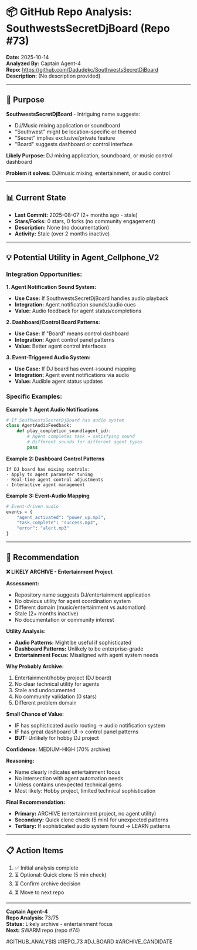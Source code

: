 # 📦 GitHub Repo Analysis: SouthwestsSecretDjBoard (Repo #73)

**Date:** 2025-10-14  
**Analyzed By:** Captain Agent-4  
**Repo:** https://github.com/Dadudekc/SouthwestsSecretDjBoard  
**Description:** (No description provided)

---

## 🎯 Purpose

**SouthwestsSecretDjBoard** - Intriguing name suggests:
- DJ/Music mixing application or soundboard
- "Southwest" might be location-specific or themed
- "Secret" implies exclusive/private feature
- "Board" suggests dashboard or control interface

**Likely Purpose:** DJ mixing application, soundboard, or music control dashboard

**Problem it solves:** DJ/music mixing, entertainment, or audio control

---

## 📊 Current State

- **Last Commit:** 2025-08-07 (2+ months ago - stale)
- **Stars/Forks:** 0 stars, 0 forks (no community engagement)
- **Description:** None (no documentation)
- **Activity:** Stale (over 2 months inactive)

---

## 💡 Potential Utility in Agent_Cellphone_V2

### Integration Opportunities:

**1. Agent Notification Sound System:**
- **Use Case:** If SouthwestsSecretDjBoard handles audio playback
- **Integration:** Agent notification sounds/audio cues
- **Value:** Audio feedback for agent status/completions

**2. Dashboard/Control Board Patterns:**
- **Use Case:** If "Board" means control dashboard
- **Integration:** Agent control panel patterns
- **Value:** Better agent control interfaces

**3. Event-Triggered Audio System:**
- **Use Case:** If DJ board has event→sound mapping
- **Integration:** Agent event notifications via audio
- **Value:** Audible agent status updates

### Specific Examples:

**Example 1: Agent Audio Notifications**
```python
# If SouthwestsSecretDjBoard has audio system
class AgentAudioFeedback:
    def play_completion_sound(agent_id):
        # Agent completes task → satisfying sound
        # Different sounds for different agent types
        pass
```

**Example 2: Dashboard Control Patterns**
```
If DJ board has mixing controls:
- Apply to agent parameter tuning
- Real-time agent control adjustments
- Interactive agent management
```

**Example 3: Event-Audio Mapping**
```python
# Event-driven audio
events = {
    "agent_activated": "power_up.mp3",
    "task_complete": "success.mp3",
    "error": "alert.mp3"
}
```

---

## 🎯 Recommendation

**❌ LIKELY ARCHIVE - Entertainment Project**

**Assessment:**
- Repository name suggests DJ/entertainment application
- No obvious utility for agent coordination system
- Different domain (music/entertainment vs automation)
- Stale (2+ months inactive)
- No documentation or community interest

**Utility Analysis:**
- **Audio Patterns:** Might be useful if sophisticated
- **Dashboard Patterns:** Unlikely to be enterprise-grade
- **Entertainment Focus:** Misaligned with agent system needs

**Why Probably Archive:**
1. Entertainment/hobby project (DJ board)
2. No clear technical utility for agents
3. Stale and undocumented
4. No community validation (0 stars)
5. Different problem domain

**Small Chance of Value:**
- IF has sophisticated audio routing → audio notification system
- IF has great dashboard UI → control panel patterns
- **BUT:** Unlikely for hobby DJ project

**Confidence:** MEDIUM-HIGH (70% archive)

**Reasoning:**
- Name clearly indicates entertainment focus
- No intersection with agent automation needs
- Unless contains unexpected technical gems
- Most likely: Hobby project, limited technical sophistication

**Final Recommendation:**
- **Primary:** ARCHIVE (entertainment project, no agent utility)
- **Secondary:** Quick clone check (5 min) for unexpected patterns
- **Tertiary:** If sophisticated audio system found → LEARN patterns

---

## 📋 Action Items

1. ✅ Initial analysis complete
2. ⏳ Optional: Quick clone (5 min check)
3. ⏳ Confirm archive decision
4. ⏳ Move to next repo

---

**Captain Agent-4**  
**Repo Analysis:** 73/75  
**Status:** Likely archive - entertainment focus  
**Next:** SWARM repo (repo #74)

#GITHUB_ANALYSIS #REPO_73 #DJ_BOARD #ARCHIVE_CANDIDATE


